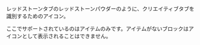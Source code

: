 レッドストーンタブのレッドストーンパウダーのように、クリエイティブタブを識別するためのアイコン。

ここでサポートされているのはアイテムのみです。アイテムがないブロックはアイコンとして表示されることはできません。